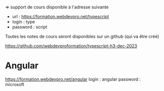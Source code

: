 => support de cours disponible à l'adresse suivante
- url : https://formation.webdevpro.net/typescript
- login : type
- password : script

Toutes les notes de cours seront disponibles sur un github (qui va être créé)

https://github.com/webdevproformation/typescript-h3-dec-2023 

# Angular 

https://formation.webdevpro.net/angular
login :  angular
password :  microsoft